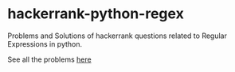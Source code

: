 # hackerrank-python-regex
Problems and Solutions of hackerrank questions related to Regular Expressions in python.

See all the problems [here](https://www.hackerrank.com/domains/python?filters%5Bsubdomains%5D%5B%5D=py-regex)
